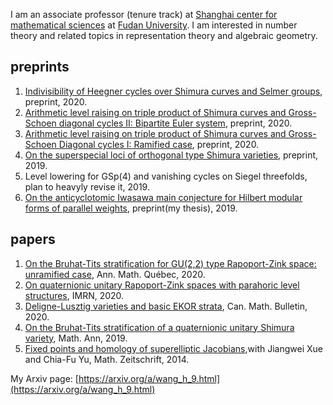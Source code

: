 I am an associate professor (tenure track) at [Shanghai center for mathematical sciences](http://www.scms.fudan.edu.cn/Data/View/1541.html) at [Fudan University](https://www.fudan.edu.cn/en/). I am interested in number theory and related topics in representation theory and algebraic geometry. 




## preprints
1. [Indivisibility of Heegner cycles over Shimura curves and Selmer groups](https://arxiv.org/pdf/2006.11640.pdf), preprint, 2020.
2. [Arithmetic level raising on triple product of Shimura curves and Gross-Schoen diagonal cycles II: Bipartite Euler system](https://arxiv.org/pdf/2004.14916.pdf), preprint, 2020.
3. [Arithmetic level raising on triple product of Shimura curves and Gross-Schoen Diagonal cycles I: Ramified case](https://arxiv.org/pdf/2004.00555.pdf), preprint, 2020.
4. [On the superspecial loci of orthogonal type Shimura varieties](https://arxiv.org/pdf/1911.12283.pdf), preprint, 2019.
5. Level lowering for GSp(4) and vanishing cycles on Siegel threefolds, plan to heavyly revise it, 2019.
6. [On the anticyclotomic Iwasawa main conjecture for Hilbert modular forms of parallel weights](https://arxiv.org/pdf/1909.12374.pdf), preprint(my thesis), 2019.

## papers
1. [On the Bruhat-Tits stratification for GU(2,2) type Rapoport-Zink space: unramified case](https://link.springer.com/article/10.1007/s40316-019-00130-5), Ann. Math. Québec, 2020.
2. [On quaternionic unitary Rapoport-Zink spaces with parahoric level structures](https://academic.oup.com/imrn/advance-article/doi/10.1093/imrn/rnaa232/5900939?searchresult=1), IMRN, 2020.
3. [Deligne-Lusztig varieties and basic EKOR strata](https://www.cambridge.org/core/journals/canadian-mathematical-bulletin/article/delignelusztig-varieties-and-basic-ekor-strata/ECFA05927B3BC4493CE644EA962985D0), Can. Math. Bulletin, 2020.
4. [On the Bruhat-Tits stratification of a quaternionic unitary Shimura variety](https://link.springer.com/article/10.1007/s00208-019-01938-w), Math. Ann, 2019.
5. [Fixed points and homology of superelliptic Jacobians](https://link.springer.com/article/10.1007%2Fs00209-014-1311-9),with Jiangwei Xue and Chia-Fu Yu, Math. Zeitschrift, 2014.

My Arxiv page: [https://arxiv.org/a/wang_h_9.html](https://arxiv.org/a/wang_h_9.html)
